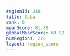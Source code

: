 ```yaml
---
regionId: 248
title: Saba
rank: 6
meanScore: 81.88
globalMeanScore: 69.82
numRegions: 220
layout: region_score
---
```

